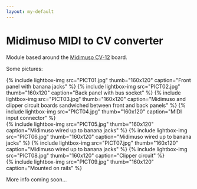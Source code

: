 ```yaml
---
layout: my-default
---
```

# Midimuso MIDI to CV converter

Module based around the [Midimuso
CV-12](https://midimuso.co.uk/index.php/cv-12) board.

Some pictures:

{% include lightbox-img src="PICT01.jpg" thumb="160x120" caption="Front panel with banana jacks" %}
{% include lightbox-img src="PICT02.jpg" thumb="160x120" caption="Back panel with bus socket" %}
{% include lightbox-img src="PICT03.jpg" thumb="160x120" caption="Midimuso and clipper circuit boards sandwiched between front and back panels" %}
{% include lightbox-img src="PICT04.jpg" thumb="160x120" caption="MIDI input connector" %}
<br/>
{% include lightbox-img src="PICT05.jpg" thumb="160x120" caption="Midimuso wired up to banana jacks" %}
{% include lightbox-img src="PICT06.jpg" thumb="160x120" caption="Midimuso wired up to banana jacks" %}
{% include lightbox-img src="PICT07.jpg" thumb="160x120" caption="Midimuso wired up to banana jacks" %}
{% include lightbox-img src="PICT08.jpg" thumb="160x120" caption="Clipper circuit" %}
<br/>
{% include lightbox-img src="PICT09.jpg" thumb="160x120" caption="Mounted on rails" %}

More info coming soon…
